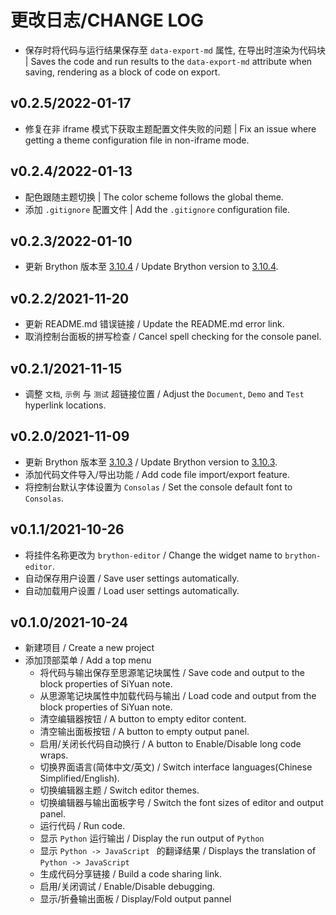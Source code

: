 # 更改日志/CHANGE LOG

- 保存时将代码与运行结果保存至 `data-export-md` 属性, 在导出时渲染为代码块 | Saves the code and run results to the `data-export-md` attribute when saving, rendering as a block of code on export.

## v0.2.5/2022-01-17

- 修复在非 iframe 模式下获取主题配置文件失败的问题 | Fix an issue where getting a theme configuration file in non-iframe mode.

## v0.2.4/2022-01-13

- 配色跟随主题切换 | The color scheme follows the global theme.
- 添加 `.gitignore` 配置文件 | Add the `.gitignore` configuration file.

## v0.2.3/2022-01-10

- 更新 Brython 版本至 [3.10.4](https://github.com/brython-dev/brython/releases/tag/3.10.4) / Update Brython version to [3.10.4](https://github.com/brython-dev/brython/releases/tag/3.10.4).

## v0.2.2/2021-11-20

- 更新 README.md 错误链接 / Update the README.md error link.
- 取消控制台面板的拼写检查 / Cancel spell checking for the console panel.

## v0.2.1/2021-11-15

- 调整 `文档`, `示例` 与 `测试` 超链接位置 / Adjust the `Document`, `Demo` and `Test` hyperlink locations.

## v0.2.0/2021-11-09

- 更新 Brython 版本至 [3.10.3](https://github.com/brython-dev/brython/releases/tag/3.10.3) / Update Brython version to [3.10.3](https://github.com/brython-dev/brython/releases/tag/3.10.3).
- 添加代码文件导入/导出功能 / Add code file import/export feature.
- 将控制台默认字体设置为 `Consolas` / Set the console default font to `Consolas`.

## v0.1.1/2021-10-26

- 将挂件名称更改为 `brython-editor` / Change the widget name to `brython-editor`.
- 自动保存用户设置 / Save user settings automatically.
- 自动加载用户设置 / Load user settings automatically.

## v0.1.0/2021-10-24

- 新建项目 / Create a new project
- 添加顶部菜单 / Add a top menu
  - 将代码与输出保存至思源笔记块属性 / Save code and output to the block properties of SiYuan note.
  - 从思源笔记块属性中加载代码与输出 / Load code and output from the block properties of SiYuan note.
  - 清空编辑器按钮 / A button to empty editor content.
  - 清空输出面板按钮 / A button to empty output panel.
  - 启用/关闭长代码自动换行 / A button to Enable/Disable long code wraps.
  - 切换界面语言(简体中文/英文) / Switch interface languages(Chinese Simplified/English).
  - 切换编辑器主题 / Switch editor themes.
  - 切换编辑器与输出面板字号 / Switch the font sizes of editor and output panel.
  - 运行代码 / Run code.
  - 显示 `Python` 运行输出 / Display the run output of `Python`
  - 显示 `Python -> JavaScript ` 的翻译结果 / Displays the translation of `Python -> JavaScript`
  - 生成代码分享链接 / Build a code sharing link.
  - 启用/关闭调试 / Enable/Disable debugging.
  - 显示/折叠输出面板 / Display/Fold output pannel
